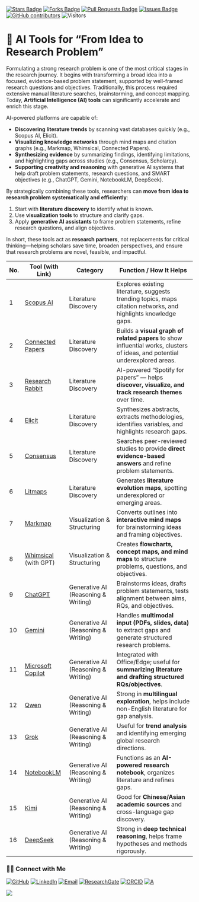 <a href="https://github.com/drshahizan/short-course/stargazers"><img src="https://img.shields.io/github/stars/drshahizan/short-course" alt="Stars Badge"/></a>
<a href="https://github.com/drshahizan/short-course/network/members"><img src="https://img.shields.io/github/forks/drshahizan/short-course" alt="Forks Badge"/></a>
<a href="https://github.com/drshahizan/short-course/pulls"><img src="https://img.shields.io/github/issues-pr/drshahizan/short-course" alt="Pull Requests Badge"/></a>
<a href="https://github.com/drshahizan/short-course"><img src="https://img.shields.io/github/issues/drshahizan/short-course" alt="Issues Badge"/></a>
<a href="https://github.com/drshahizan/short-course/graphs/contributors"><img alt="GitHub contributors" src="https://img.shields.io/github/contributors/drshahizan/short-course?color=2b9348"></a>
![Visitors](https://api.visitorbadge.io/api/visitors?path=https%3A%2F%2Fgithub.com%2Fdrshahizan%2Fshort-course&labelColor=%23d9e3f0&countColor=%23697689&style=flat)

# 🔎 AI Tools for “From Idea to Research Problem”

Formulating a strong research problem is one of the most critical stages in the research journey. It begins with transforming a broad idea into a focused, evidence-based problem statement, supported by well-framed research questions and objectives. Traditionally, this process required extensive manual literature searches, brainstorming, and concept mapping. Today, **Artificial Intelligence (AI) tools** can significantly accelerate and enrich this stage.

AI-powered platforms are capable of:

* **Discovering literature trends** by scanning vast databases quickly (e.g., Scopus AI, Elicit).
* **Visualizing knowledge networks** through mind maps and citation graphs (e.g., Markmap, Whimsical, Connected Papers).
* **Synthesizing evidence** by summarizing findings, identifying limitations, and highlighting gaps across studies (e.g., Consensus, Scholarcy).
* **Supporting creativity and reasoning** with generative AI systems that help draft problem statements, research questions, and SMART objectives (e.g., ChatGPT, Gemini, NotebookLM, DeepSeek).

By strategically combining these tools, researchers can **move from idea to research problem systematically and efficiently**:

1. Start with **literature discovery** to identify what is known.
2. Use **visualization tools** to structure and clarify gaps.
3. Apply **generative AI assistants** to frame problem statements, refine research questions, and align objectives.

In short, these tools act as **research partners**, not replacements for critical thinking—helping scholars save time, broaden perspectives, and ensure that research problems are novel, feasible, and impactful.



| **No.** | **Tool (with Link)**                                 | **Category**                        | **Function / How It Helps**                                                                                                  |
| ------- | ---------------------------------------------------- | ----------------------------------- | ---------------------------------------------------------------------------------------------------------------------------- |
| 1       | [Scopus AI](https://www-scopus-com.ezproxy.utm.my/pages/home#scopus-ai)                  | Literature Discovery                | Explores existing literature, suggests trending topics, maps citation networks, and highlights knowledge gaps.               |
| 2       | [Connected Papers](https://www.connectedpapers.com)  | Literature Discovery                | Builds a **visual graph of related papers** to show influential works, clusters of ideas, and potential underexplored areas. |
| 3       | [Research Rabbit](https://www.researchrabbitapp.com) | Literature Discovery                | AI-powered “Spotify for papers” — helps **discover, visualize, and track research themes** over time.                        |
| 4       | [Elicit](https://elicit.org)                         | Literature Discovery                | Synthesizes abstracts, extracts methodologies, identifies variables, and highlights research gaps.                           |
| 5       | [Consensus](https://consensus.app)                   | Literature Discovery                | Searches peer-reviewed studies to provide **direct evidence-based answers** and refine problem statements.                   |
| 6       | [Litmaps](https://www.litmaps.com)                   | Literature Discovery                | Generates **literature evolution maps**, spotting underexplored or emerging areas.                                           |
| 7       | [Markmap](https://github.com/drshahizan/short-course/blob/main/workshop/25pengajaran/materials/latihan/07.md)                    | Visualization & Structuring         | Converts outlines into **interactive mind maps** for brainstorming ideas and framing objectives.                             |
| 8      | [Whimsical](https://whimsical.com) (with GPT)        | Visualization & Structuring         | Creates **flowcharts, concept maps, and mind maps** to structure problems, questions, and objectives.                        |
| 9      | [ChatGPT](https://chat.openai.com)                   | Generative AI (Reasoning & Writing) | Brainstorms ideas, drafts problem statements, tests alignment between aims, RQs, and objectives.                             |
| 10      | [Gemini](https://gemini.google.com)                  | Generative AI (Reasoning & Writing) | Handles **multimodal input (PDFs, slides, data)** to extract gaps and generate structured research problems.                 |
| 11      | [Microsoft Copilot](https://copilot.microsoft.com)   | Generative AI (Reasoning & Writing) | Integrated with Office/Edge; useful for **summarizing literature and drafting structured RQs/objectives**.                   |
| 12      | [Qwen](https://huggingface.co/Qwen)                  | Generative AI (Reasoning & Writing) | Strong in **multilingual exploration**, helps include non-English literature for gap analysis.                               |
| 13      | [Grok](https://x.ai)                                 | Generative AI (Reasoning & Writing) | Useful for **trend analysis** and identifying emerging global research directions.                                           |
| 14      | [NotebookLM](https://notebooklm.google)              | Generative AI (Reasoning & Writing) | Functions as an **AI-powered research notebook**, organizes literature and refines gaps.                                     |
| 15      | [Kimi](https://kimi.moonshot.cn)                     | Generative AI (Reasoning & Writing) | Good for **Chinese/Asian academic sources** and cross-language gap discovery.                                                |
| 16      | [DeepSeek](https://deepseek.com)                     | Generative AI (Reasoning & Writing) | Strong in **deep technical reasoning**, helps frame hypotheses and methods rigorously.                                       |


### 🙌🏻 Connect with Me
<p align="left">
    <a href="https://github.com/drshahizan" target="_blank"><img alt="GitHub" src="https://img.shields.io/badge/-@drshahizan-181717?style=flat-square&logo=GitHub&logoColor=white"></a>
    <a href="https://www.linkedin.com/in/drshahizan" target="_blank"><img alt="LinkedIn" src="https://img.shields.io/badge/-drshahizan-blue?style=flat-square&logo=Linkedin&logoColor=white&link=https://www.linkedin.com/in/drshahizan/"></a>
    <a href="mailto:shahizan@utm.my" target="_blank"><img alt="Email" src="https://img.shields.io/badge/-shahizan@utm.my-c14438?style=flat-square&logo=Gmail&logoColor=white&link=mailto:shahizan@utm.my.com"></a>
    <a href="https://www.researchgate.net/profile/Mohd-Othman-28" target="_blank"><img alt="ResearchGate" src="https://img.shields.io/badge/-ResearchGate-00CCBB?style=flat-square&logo=ResearchGate&logoColor=white"></a>
    <a href="https://orcid.org/0000-0003-4261-1873" target="_blank"><img alt="ORCID" src="https://img.shields.io/badge/-ORCID-A6CE39?style=flat-square&logo=ORCID&logoColor=white"></a> 
 <a href="https://visitorbadge.io/status?path=https%3A%2F%2Fgithub.com%2Fdrshahizan" target="_blank"><img alt="A" src="https://api.visitorbadge.io/api/visitors?path=https%3A%2F%2Fgithub.com%2Fdrshahizan&labelColor=%23697689&countColor=%23555555&style=plastic"></a>
 
![](https://hit.yhype.me/github/profile?user_id=81284918)
</p>
